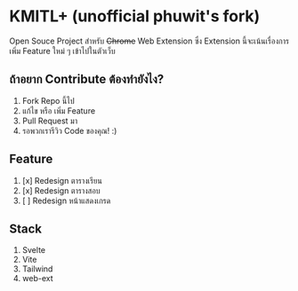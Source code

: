 # KMITL+ (unofficial phuwit's fork)

Open Souce Project สำหรับ ~~Chrome~~ Web Extension ซึ่ง Extension นี้จะเน้นเรื่องการเพิ่ม Feature ใหม่ ๆ เข้าไปในตัวเว็บ

## ถ้าอยาก Contribute ต้องทำยังไง?

1. Fork Repo นี้ไป
2. แก้ไข หรือ เพิ่ม Feature
3. Pull Request มา
4. รอพวกเรารีวิว Code ของคุณ! :)

## Feature

1. [x] Redesign ตารางเรียน
2. [x] Redesign ตารางสอบ
3. [ ] Redesign หน้าแสดงเกรด

## Stack

1. Svelte
2. Vite
3. Tailwind
4. web-ext
